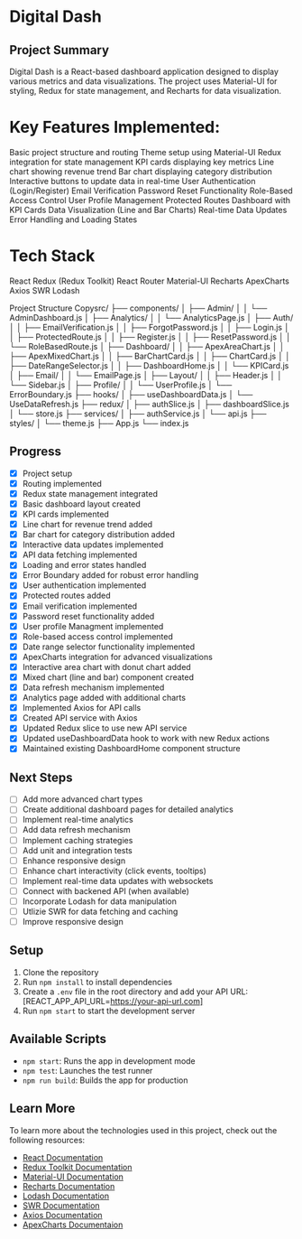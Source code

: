 # Digital Dash

## Project Summary
Digital Dash is a React-based dashboard application designed to display various metrics and data visualizations. The project uses Material-UI for styling, Redux for state management, and Recharts for data visualization.

# Key Features Implemented:

Basic project structure and routing
Theme setup using Material-UI
Redux integration for state management
KPI cards displaying key metrics
Line chart showing revenue trend
Bar chart displaying category distribution
Interactive buttons to update data in real-time
User Authentication (Login/Register)
Email Verification
Password Reset Functionality
Role-Based Access Control
User Profile Management
Protected Routes
Dashboard with KPI Cards
Data Visualization (Line and Bar Charts)
Real-time Data Updates
Error Handling and Loading States

# Tech Stack

React
Redux (Redux Toolkit)
React Router
Material-UI
Recharts
ApexCharts
Axios
SWR
Lodash


Project Structure
Copysrc/
├── components/
│   ├── Admin/
│   │   └── AdminDashboard.js
│   ├── Analytics/
│   │   └── AnalyticsPage.js
│   ├── Auth/
│   │   ├── EmailVerification.js
│   │   ├── ForgotPassword.js
│   │   ├── Login.js
│   │   ├── ProtectedRoute.js
│   │   ├── Register.js 
│   │   ├── ResetPassword.js 
│   │   └── RoleBasedRoute.js 
│   ├── Dashboard/
│   │   ├── ApexAreaChart.js
│   │   ├── ApexMixedChart.js
│   │   ├── BarChartCard.js
│   │   ├── ChartCard.js
│   │   ├── DateRangeSelector.js
│   │   ├── DashboardHome.js
│   │   └── KPICard.js
│   ├── Email/
│   │   └── EmailPage.js
│   ├── Layout/
│   │   ├── Header.js
│   │   └── Sidebar.js
│   ├── Profile/
│   │   └── UserProfile.js
│   └── ErrorBoundary.js
├── hooks/
│   ├── useDashboardData.js
│   └── UseDataRefresh.js
├── redux/
│   ├── authSlice.js
│   ├── dashboardSlice.js
│   └── store.js
├── services/
│   ├── authService.js
│   └── api.js
├── styles/
│   └── theme.js
├── App.js
└── index.js


 ## Progress
- [x] Project setup
- [x] Routing implemented
- [x] Redux state management integrated
- [x] Basic dashboard layout created
- [x] KPI cards implemented
- [x] Line chart for revenue trend added
- [x] Bar chart for category distribution added
- [x] Interactive data updates implemented
- [x] API data fetching implemented
- [x] Loading and error states handled
- [x] Error Boundary added for robust error handling
- [x] User authentication implemented   
- [x] Protected routes added
- [x] Email verification implemented
- [x] Password reset functionality added
- [x] User profile Managment implemented
- [x] Role-based access control implemented
- [x] Date range selector functionality implemented
- [x] ApexCharts integration for advanced visualizations
- [x] Interactive area chart with donut chart added
- [x] Mixed chart (line and bar) component created
- [x] Data refresh mechanism implemented     
- [x] Analytics page added with additional charts
- [x] Implemented Axios for API calls
- [x] Created API service with Axios
- [x] Updated Redux slice to use new API service
- [x] Updated useDashboardData hook to work with new Redux actions
- [x] Maintained existing DashboardHome component structure
  
## Next Steps
- [ ] Add more advanced chart types
- [ ] Create additional dashboard pages for detailed analytics
- [ ] Implement real-time analytics
- [ ] Add data refresh mechanism
- [ ] Implement caching strategies
- [ ] Add unit and integration tests
- [ ] Enhance responsive design
- [ ] Enhance chart interactivity (click events, tooltips)
- [ ] Implement real-time data updates with websockets
- [ ] Connect with backened API (when available) 
- [ ] Incorporate Lodash for data manipulation
- [ ] Utlizie SWR for data fetching and caching
- [ ] Improve responsive design

## Setup
1. Clone the repository
2. Run `npm install` to install dependencies
3. Create a `.env` file in the root directory and add your API URL: [REACT_APP_API_URL=https://your-api-url.com]
4. Run `npm start` to start the development server

## Available Scripts
- `npm start`: Runs the app in development mode
- `npm test`: Launches the test runner
- `npm run build`: Builds the app for production

## Learn More
To learn more about the technologies used in this project, check out the following resources:
- [React Documentation](https://reactjs.org/docs/getting-started.html)
- [Redux Toolkit Documentation](https://redux-toolkit.js.org/introduction/getting-started)
- [Material-UI Documentation](https://material-ui.com/getting-started/installation/)
- [Recharts Documentation](https://recharts.org/en-US/guide)
- [Lodash Documentation](https://lodash.com/docs/)
- [SWR Documentation](https://swr.vercel.app/)
- [Axios Documentation](https://axios-http.com/docs/intro)
- [ApexCharts Documentaion](https://apexcharts.com/docs/react-charts/)
